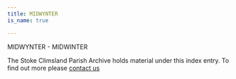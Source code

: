 ```yaml
---
title: MIDWYNTER
is_name: true

---
```


MIDWYNTER - MIDWINTER


The Stoke Climsland Parish Archive holds material under this index entry. To find out more please [contact us](/contact/)
